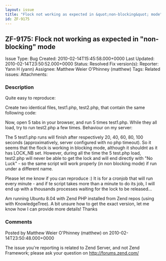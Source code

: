 ```yaml
---
layout: issue
title: "Flock not working as expected in &quot;non-blocking&quot; mode"
id: ZF-9175
---
```


ZF-9175: Flock not working as expected in "non-blocking" mode
-------------------------------------------------------------

 Issue Type: Bug Created: 2010-02-14T15:45:58.000+0000 Last Updated: 2010-02-14T23:50:52.000+0000 Status: Resolved Fix version(s): 
 Reporter:  Yann H (yann)  Assignee:  Matthew Weier O'Phinney (matthew)  Tags: 
 Related issues: 
 Attachments: 
### Description

Quite easy to reproduce:

Create two identical files, test1.php, test2.php, that contain the same following code:

 <?php $fp = fopen("foo.txt", "w"); if (flock($fp, LOCK\_EX | LOCK\_NB)) { print "Got lock!\\n"; sleep(20); fclose($fp); } else { echo "NO LUCK"; } ?> Now, open 5 tabs in your browser, and run 5 times test1.php. While they all load, try to run test2.php a few times. Behaviour on my server:

The 5 test1.php runs will finish after respectively 20, 40, 60, 80, 100 seconds (approximatively, server configured with no php timeout). So it seems that the flock is working in blocking mode, although it shouldnt as it has LOCK\_NB set. However, during all the time the 5 test.php load, test2.php will never be able to get the lock and will end directly with "No Luck" - so the same script will work properly (in non blocking mode) if run under a different name.

Please let me know if you can reproduce :) It is for a cronjob that will run every minute - and if te script takes more than a minute to do its job, I will end up with a thousands processes waiting for the lock to be released...

Am running Ubuntu 8.04 with Zend PHP installed from Zend repos (using with KnowledgeTree). A bit unsure how to get the exact version, let me know how I can provide more details! Thanks

 

 

### Comments

Posted by Matthew Weier O'Phinney (matthew) on 2010-02-14T23:50:48.000+0000

The issue you're reporting is related to Zend Server, and not Zend Framework; please ask your question on <http://forums.zend.com/>

 

 